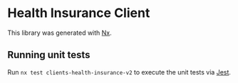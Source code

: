 <!-- gitbook-navigation: "Health Insurance" -->

# Health Insurance Client

This library was generated with [Nx](https://nx.dev).

## Running unit tests

Run `nx test clients-health-insurance-v2` to execute the unit tests via [Jest](https://jestjs.io).
